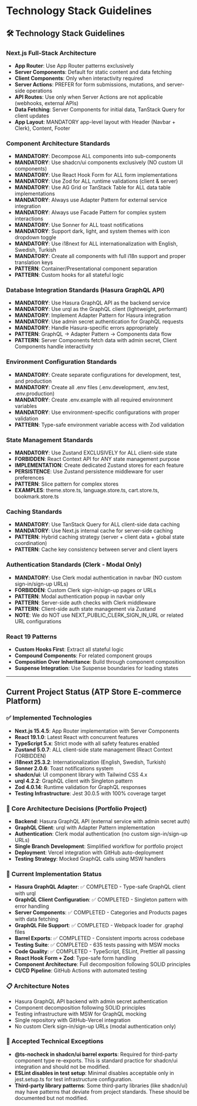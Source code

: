 # Technology Stack Guidelines

## 🛠️ Technology Stack Guidelines

### Next.js Full-Stack Architecture

- **App Router**: Use App Router patterns exclusively
- **Server Components**: Default for static content and data fetching
- **Client Components**: Only when interactivity required
- **Server Actions**: PREFER for form submissions, mutations, and server-side operations
- **API Routes**: Use only when Server Actions are not applicable (webhooks, external APIs)
- **Data Fetching**: Server Components for initial data, TanStack Query for client updates
- **App Layout**: MANDATORY app-level layout with Header (Navbar + Clerk), Content, Footer

### Component Architecture Standards

- **MANDATORY**: Decompose ALL components into sub-components
- **MANDATORY**: Use shadcn/ui components exclusively (NO custom UI components)
- **MANDATORY**: Use React Hook Form for ALL form implementations
- **MANDATORY**: Use Zod for ALL runtime validations (client & server)
- **MANDATORY**: Use AG Grid or TanStack Table for ALL data table implementations
- **MANDATORY**: Always use Adapter Pattern for external service integration
- **MANDATORY**: Always use Facade Pattern for complex system interactions
- **MANDATORY**: Use Sonner for ALL toast notifications
- **MANDATORY**: Support dark, light, and system themes with icon dropdown toggle
- **MANDATORY**: Use i18next for ALL internationalization with English, Swedish, Turkish
- **MANDATORY**: Create all components with full i18n support and proper translation keys
- **PATTERN**: Container/Presentational component separation
- **PATTERN**: Custom hooks for all stateful logic

### Database Integration Standards (Hasura GraphQL API)

- **MANDATORY**: Use Hasura GraphQL API as the backend service
- **MANDATORY**: Use urql as the GraphQL client (lightweight, performant)
- **MANDATORY**: Implement Adapter Pattern for Hasura integration
- **MANDATORY**: Use admin secret authentication for GraphQL requests
- **MANDATORY**: Handle Hasura-specific errors appropriately
- **PATTERN**: GraphQL → Adapter Pattern → Components data flow
- **PATTERN**: Server Components fetch data with admin secret, Client Components handle interactivity

### Environment Configuration Standards

- **MANDATORY**: Create separate configurations for development, test, and production
- **MANDATORY**: Create all .env files (.env.development, .env.test, .env.production)
- **MANDATORY**: Create .env.example with all required environment variables
- **MANDATORY**: Use environment-specific configurations with proper validation
- **PATTERN**: Type-safe environment variable access with Zod validation

### State Management Standards

- **MANDATORY**: Use Zustand EXCLUSIVELY for ALL client-side state
- **FORBIDDEN**: React Context API for ANY state management purpose
- **IMPLEMENTATION**: Create dedicated Zustand stores for each feature
- **PERSISTENCE**: Use Zustand persistence middleware for user preferences
- **PATTERN**: Slice pattern for complex stores
- **EXAMPLES**: theme.store.ts, language.store.ts, cart.store.ts, bookmark.store.ts

### Caching Standards

- **MANDATORY**: Use TanStack Query for ALL client-side data caching
- **MANDATORY**: Use Next.js internal cache for server-side caching
- **PATTERN**: Hybrid caching strategy (server + client data + global state coordination)
- **PATTERN**: Cache key consistency between server and client layers

### Authentication Standards (Clerk - Modal Only)

- **MANDATORY**: Use Clerk modal authentication in navbar (NO custom sign-in/sign-up URLs)
- **FORBIDDEN**: Custom Clerk sign-in/sign-up pages or URLs
- **PATTERN**: Modal authentication popup in navbar only
- **PATTERN**: Server-side auth checks with Clerk middleware
- **PATTERN**: Client-side auth state management via Zustand
- **NOTE**: We do NOT use NEXT_PUBLIC_CLERK_SIGN_IN_URL or related URL configurations

### React 19 Patterns

- **Custom Hooks First**: Extract all stateful logic
- **Compound Components**: For related component groups
- **Composition Over Inheritance**: Build through component composition
- **Suspense Integration**: Use Suspense boundaries for loading states

---

## Current Project Status (ATP Store E-commerce Platform)

### ✅ Implemented Technologies

- **Next.js 15.4.5**: App Router implementation with Server Components
- **React 19.1.0**: Latest React with concurrent features
- **TypeScript 5.x**: Strict mode with all safety features enabled
- **Zustand 5.0.7**: ALL client-side state management (React Context FORBIDDEN)
- **i18next 25.3.2**: Internationalization (English, Swedish, Turkish)
- **Sonner 2.0.6**: Toast notifications system
- **shadcn/ui**: UI component library with Tailwind CSS 4.x
- **urql 4.2.2**: GraphQL client with Singleton pattern
- **Zod 4.0.14**: Runtime validation for GraphQL responses
- **Testing Infrastructure**: Jest 30.0.5 with 100% coverage target

### 🎯 Core Architecture Decisions (Portfolio Project)

- **Backend**: Hasura GraphQL API (external service with admin secret auth)
- **GraphQL Client**: urql with Adapter Pattern implementation
- **Authentication**: Clerk modal authentication (no custom sign-in/sign-up URLs)
- **Single Branch Development**: Simplified workflow for portfolio project
- **Deployment**: Vercel integration with GitHub auto-deployment
- **Testing Strategy**: Mocked GraphQL calls using MSW handlers

### 🔄 Current Implementation Status

- **Hasura GraphQL Adapter**: ✅ COMPLETED - Type-safe GraphQL client with urql
- **GraphQL Client Configuration**: ✅ COMPLETED - Singleton pattern with error handling
- **Server Components**: ✅ COMPLETED - Categories and Products pages with data fetching
- **GraphQL File Support**: ✅ COMPLETED - Webpack loader for .graphql files
- **Barrel Exports**: ✅ COMPLETED - Consistent imports across codebase
- **Testing Suite**: ✅ COMPLETED - 635 tests passing with MSW mocks
- **Code Quality**: ✅ COMPLETED - TypeScript, ESLint, Prettier all passing
- **React Hook Form + Zod**: Type-safe form handling
- **Component Architecture**: Full decomposition following SOLID principles
- **CI/CD Pipeline**: GitHub Actions with automated testing

### 📋 Architecture Notes

- Hasura GraphQL API backend with admin secret authentication
- Component decomposition following SOLID principles
- Testing infrastructure with MSW for GraphQL mocking
- Single repository with GitHub-Vercel integration
- No custom Clerk sign-in/sign-up URLs (modal authentication only)

### 🔧 Accepted Technical Exceptions

- **@ts-nocheck in shadcn/ui barrel exports**: Required for third-party component type re-exports. This is standard practice for shadcn/ui integration and should not be modified.
- **ESLint disables in test setup**: Minimal disables acceptable only in jest.setup.ts for test infrastructure configuration.
- **Third-party library patterns**: Some third-party libraries (like shadcn/ui) may have patterns that deviate from project standards. These should be documented but not modified.
